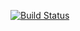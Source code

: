 [![Build Status](https://dev.azure.com/yangsiming1999/lab/_apis/build/status/YangSiming99.pipelines-dotnet-core?branchName=master)](https://dev.azure.com/yangsiming1999/lab/_build/latest?definitionId=2&branchName=master)
